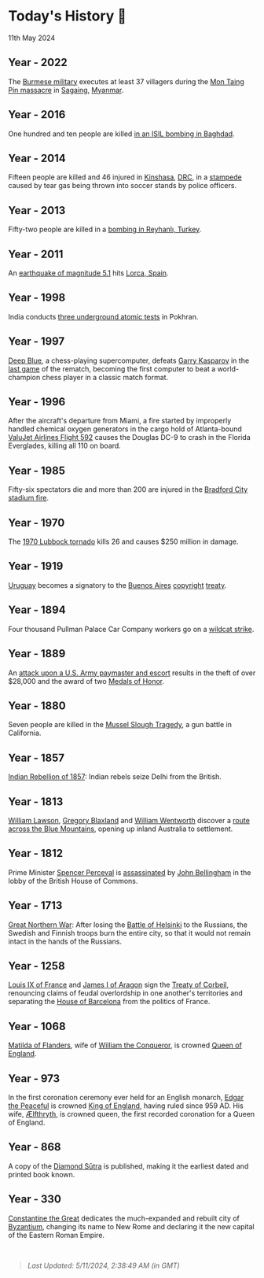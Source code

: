 
# Today's History 📜

11th May 2024


## Year - 2022
 The [Burmese military](https://wikipedia.org/wiki/Tatmadaw "Tatmadaw") executes at least 37 villagers during the [Mon Taing Pin massacre](https://wikipedia.org/wiki/Mon_Taing_Pin_massacre "Mon Taing Pin massacre") in [Sagaing](https://wikipedia.org/wiki/Sagaing_Region "Sagaing Region"), [Myanmar](https://wikipedia.org/wiki/Myanmar "Myanmar").

## Year - 2016
 One hundred and ten people are killed [in an ISIL bombing in Baghdad](https://wikipedia.org/wiki/11_May_2016_Baghdad_bombing "11 May 2016 Baghdad bombing").

## Year - 2014
 Fifteen people are killed and 46 injured in [Kinshasa](https://wikipedia.org/wiki/Kinshasa "Kinshasa"), [DRC](https://wikipedia.org/wiki/Democratic_Republic_of_the_Congo "Democratic Republic of the Congo"), in a [stampede](https://wikipedia.org/wiki/2014_Stade_Tata_Rapha%C3%ABl_disaster "2014 Stade Tata Rapha") caused by tear gas being thrown into soccer stands by police officers.

## Year - 2013
 Fifty-two people are killed in a [bombing in Reyhanlı, Turkey](https://wikipedia.org/wiki/2013_Reyhanl%C4%B1_car_bombings "2013 Reyhanl").

## Year - 2011
 An [earthquake of magnitude 5.1](https://wikipedia.org/wiki/2011_Lorca_earthquake "2011 Lorca earthquake") hits [Lorca, Spain](https://wikipedia.org/wiki/Lorca,_Spain "Lorca, Spain").

## Year - 1998
 India conducts [three underground atomic tests](https://wikipedia.org/wiki/Pokhran-II "Pokhran-II") in Pokhran.

## Year - 1997
 [Deep Blue](https://wikipedia.org/wiki/Deep_Blue_(chess_computer) "Deep Blue (chess computer)"), a chess-playing supercomputer, defeats [Garry Kasparov](https://wikipedia.org/wiki/Garry_Kasparov "Garry Kasparov") in the [last game](https://wikipedia.org/wiki/Deep_Blue_versus_Kasparov,_1997,_Game_6 "Deep Blue versus Kasparov, 1997, Game 6") of the rematch, becoming the first computer to beat a world-champion chess player in a classic match format.

## Year - 1996
 After the aircraft's departure from Miami, a fire started by improperly handled chemical oxygen generators in the cargo hold of Atlanta-bound [ValuJet Airlines Flight 592](https://wikipedia.org/wiki/ValuJet_Airlines_Flight_592 "ValuJet Airlines Flight 592") causes the Douglas DC-9 to crash in the Florida Everglades, killing all 110 on board.

## Year - 1985
 Fifty-six spectators die and more than 200 are injured in the [Bradford City stadium fire](https://wikipedia.org/wiki/Bradford_City_stadium_fire "Bradford City stadium fire").

## Year - 1970
 The [1970 Lubbock tornado](https://wikipedia.org/wiki/1970_Lubbock_tornado "1970 Lubbock tornado") kills 26 and causes $250 million in damage.

## Year - 1919
 [Uruguay](https://wikipedia.org/wiki/Uruguay "Uruguay") becomes a signatory to the [Buenos Aires](https://wikipedia.org/wiki/Buenos_Aires_Convention "Buenos Aires Convention") [copyright](https://wikipedia.org/wiki/Copyright "Copyright") [treaty](https://wikipedia.org/wiki/Treaty "Treaty").

## Year - 1894
 Four thousand Pullman Palace Car Company workers go on a [wildcat strike](https://wikipedia.org/wiki/Pullman_Strike "Pullman Strike").

## Year - 1889
 An [attack upon a U.S. Army paymaster and escort](https://wikipedia.org/wiki/Wham_Paymaster_robbery "Wham Paymaster robbery") results in the theft of over $28,000 and the award of two [Medals of Honor](https://wikipedia.org/wiki/Medal_of_Honor "Medal of Honor").

## Year - 1880
 Seven people are killed in the [Mussel Slough Tragedy](https://wikipedia.org/wiki/Mussel_Slough_Tragedy "Mussel Slough Tragedy"), a gun battle in California.

## Year - 1857
 [Indian Rebellion of 1857](https://wikipedia.org/wiki/Indian_Rebellion_of_1857 "Indian Rebellion of 1857"): Indian rebels seize Delhi from the British.

## Year - 1813
 [William Lawson](https://wikipedia.org/wiki/William_Lawson_(explorer) "William Lawson (explorer)"), [Gregory Blaxland](https://wikipedia.org/wiki/Gregory_Blaxland "Gregory Blaxland") and [William Wentworth](https://wikipedia.org/wiki/William_Wentworth "William Wentworth") discover a [route across the Blue Mountains](https://wikipedia.org/wiki/1813_crossing_of_the_Blue_Mountains "1813 crossing of the Blue Mountains"), opening up inland Australia to settlement.

## Year - 1812
 Prime Minister [Spencer Perceval](https://wikipedia.org/wiki/Spencer_Perceval "Spencer Perceval") is [assassinated](https://wikipedia.org/wiki/Assassination_of_Spencer_Perceval "Assassination of Spencer Perceval") by [John Bellingham](https://wikipedia.org/wiki/John_Bellingham "John Bellingham") in the lobby of the British House of Commons.

## Year - 1713
 [Great Northern War](https://wikipedia.org/wiki/Great_Northern_War "Great Northern War"): After losing the [Battle of Helsinki](https://wikipedia.org/wiki/Battle_of_Helsinki_(1713) "Battle of Helsinki (1713)") to the Russians, the Swedish and Finnish troops burn the entire city, so that it would not remain intact in the hands of the Russians.

## Year - 1258
 [Louis IX of France](https://wikipedia.org/wiki/Louis_IX_of_France "Louis IX of France") and [James I of Aragon](https://wikipedia.org/wiki/James_I_of_Aragon "James I of Aragon") sign the [Treaty of Corbeil](https://wikipedia.org/wiki/Treaty_of_Corbeil_(1258) "Treaty of Corbeil (1258)"), renouncing claims of feudal overlordship in one another's territories and separating the [House of Barcelona](https://wikipedia.org/wiki/House_of_Barcelona "House of Barcelona") from the politics of France.

## Year - 1068
 [Matilda of Flanders](https://wikipedia.org/wiki/Matilda_of_Flanders "Matilda of Flanders"), wife of [William the Conqueror](https://wikipedia.org/wiki/William_the_Conqueror "William the Conqueror"), is crowned [Queen of England](https://wikipedia.org/wiki/List_of_English_royal_consorts "List of English royal consorts").

## Year - 973
In the first coronation ceremony ever held for an English monarch, [Edgar the Peaceful](https://wikipedia.org/wiki/Edgar,_King_of_England "Edgar, King of England") is crowned [King of England](https://wikipedia.org/wiki/List_of_English_monarchs "List of English monarchs"), having ruled since 959 AD. His wife, [Ælfthryth](https://wikipedia.org/wiki/%C3%86lfthryth_(wife_of_Edgar) ""), is crowned queen, the first recorded coronation for a Queen of England.

## Year - 868
A copy of the [Diamond Sūtra](https://wikipedia.org/wiki/Diamond_S%C5%ABtra "Diamond S") is published, making it the earliest dated and printed book known.

## Year - 330
[Constantine the Great](https://wikipedia.org/wiki/Constantine_the_Great "Constantine the Great") dedicates the much-expanded and rebuilt city of [Byzantium](https://wikipedia.org/wiki/Byzantium "Byzantium"), changing its name to New Rome and declaring it the new capital of the Eastern Roman Empire.

<br />

> _Last Updated: 5/11/2024, 2:38:49 AM (in GMT)_
